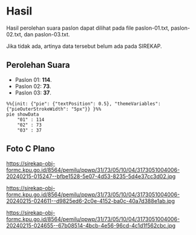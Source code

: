 # Hasil

Hasil perolehan suara paslon dapat dilihat pada file paslon-01.txt, paslon-02.txt, dan paslon-03.txt.

Jika tidak ada, artinya data tersebut belum ada pada SIREKAP.

## Perolehan Suara

 * Paslon 01: **114**.
 * Paslon 02: **73**.
 * Paslon 03: **37**.

```mermaid
%%{init: {"pie": {"textPosition": 0.5}, "themeVariables": {"pieOuterStrokeWidth": "5px"}} }%%
pie showData
    "01" : 114
    "02" : 73
    "03" : 37
```
## Foto C Plano

https://sirekap-obj-formc.kpu.go.id/8564/pemilu/ppwp/31/73/05/10/04/3173051004006-20240215-015247--bfbe1528-5e07-4d53-8235-5d4e37cc3d02.jpg

https://sirekap-obj-formc.kpu.go.id/8564/pemilu/ppwp/31/73/05/10/04/3173051004006-20240215-024611--d9825ed6-2c0e-4152-ba0c-40a7d388e1ab.jpg

https://sirekap-obj-formc.kpu.go.id/8564/pemilu/ppwp/31/73/05/10/04/3173051004006-20240215-024655--67b08514-4bcb-4e56-96cd-4c1d1f562cbc.jpg
